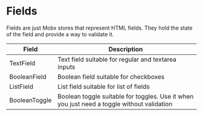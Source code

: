 # Fields

Fields are just Mobx stores that represent HTML fields. They hold the state of the field and provide a way to validate it.

| **Field**     | **Description**                                                                            |
|---------------|--------------------------------------------------------------------------------------------|
| TextField     | Text field suitable for regular and textarea inputs                                        |
| BooleanField  | Boolean field suitable for checkboxes                                                      |
| ListField     | List field suitable for list of fields                                                     |
| BooleanToggle | Boolean toggle suitable for toggles. Use it when you just need a toggle without validation |